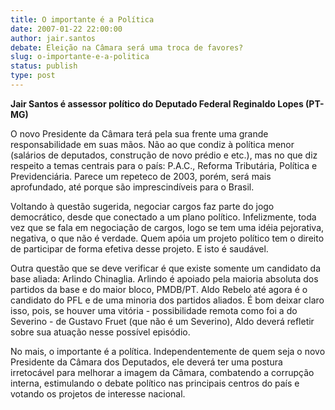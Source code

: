 ```yaml
---
title: O importante é a Política
date: 2007-01-22 22:00:00
author: jair.santos
debate: Eleição na Câmara será uma troca de favores?
slug: o-importante-e-a-politica
status: publish 
type: post
---
```


**Jair Santos é assessor político do Deputado Federal Reginaldo Lopes (PT-MG)**  
  
O novo Presidente da Câmara terá pela sua frente uma grande responsabilidade em suas mãos. Não ao que condiz à política menor (salários de deputados, construção de novo prédio e etc.), mas no que diz respeito a temas centrais para o país: P.A.C., Reforma Tributária, Política e Previdenciária. Parece um repeteco de 2003, porém, será mais aprofundado, até porque são imprescindíveis para o Brasil.  
  
Voltando à questão sugerida, negociar cargos faz parte do jogo  
democrático, desde que conectado a um plano político. Infelizmente, toda vez que se fala em negociação de cargos, logo se tem uma idéia pejorativa, negativa, o que não é verdade. Quem apóia um projeto político tem o direito de participar de forma efetiva desse projeto. E isto é saudável.  
  
Outra questão que se deve verificar é que existe somente um candidato da base aliada: Arlindo Chinaglia. Arlindo é apoiado pela maioria absoluta dos partidos da base e do maior bloco, PMDB/PT. Aldo Rebelo até agora é o candidato do PFL e de uma minoria dos partidos aliados. É bom deixar claro isso, pois, se houver uma vitória - possibilidade remota como foi a do Severino - de Gustavo Fruet (que não é um Severino), Aldo deverá refletir sobre sua atuação nesse possível episódio.  
  
No mais, o importante é a política. Independentemente de quem seja o novo Presidente da Câmara dos Deputados, ele deverá ter uma postura irretocável para melhorar a imagem da Câmara, combatendo a corrupção interna, estimulando o debate político nas principais centros do país e votando os projetos de interesse nacional.
